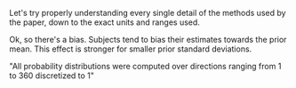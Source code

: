 Let's try properly understanding every single detail of the methods used by the paper, down to the exact units and ranges used.

Ok, so there's a bias.
Subjects tend to bias their estimates towards the prior mean.
This effect is stronger for smaller prior standard deviations.

"All probability distributions were computed over directions ranging from 1 to 360 discretized to 1"
